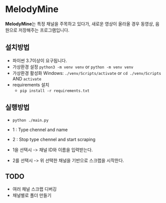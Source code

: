 # MelodyMine

**MelodyMine**는 특정 채널을 주목하고 있다가, 새로운 영상이 올라올 경우 동영상, 음원으로 저장해주는 프로그램입니다.

## 설치방법
+ 파이썬 3.7이상이 요구됩니다.
+ 가상환경 설정
     `python3 -m venv venv` or `python -m venv venv`
+ 가상환경 활성화
   Windows: `./venv/Scripts/activate` or `cd ./venv/Scripts` AND `activate`
+ requirements 설치
    * `pip install -r requirements.txt`
 
## 실행방법
+ `python ./main.py`

+ 1 : Type chennel and name
+ 2 : Stop type chennel and start scraping

+ 1을 선택시 -> 채널 ID와 이름을 입력받는다.
+ 2를 선택시 -> 위 선택한 채널을 기반으로 스크랩을 시작한다.
 
## TODO
+ 여러 채널 스크랩 디버깅
+ 채널별로 폴더 만들기
